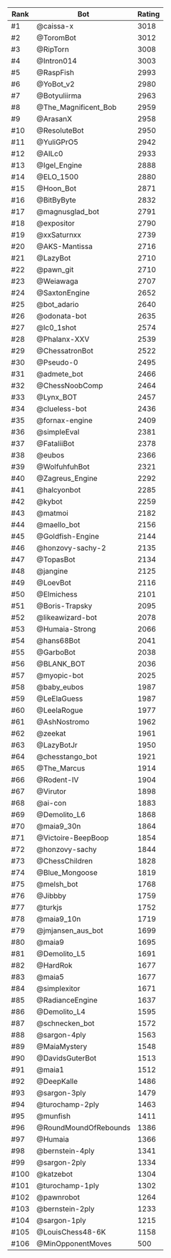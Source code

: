 Rank|Bot|Rating
---|---|---
#1|@caissa-x|3018
#2|@ToromBot|3012
#3|@RipTorn|3008
#4|@Intron014|3003
#5|@RaspFish|2993
#6|@YoBot_v2|2980
#7|@Botyuliirma|2963
#8|@The_Magnificent_Bob|2959
#9|@ArasanX|2958
#10|@ResoluteBot|2950
#11|@YuliGPrO5|2942
#12|@AILc0|2933
#13|@Igel_Engine|2888
#14|@ELO_1500|2880
#15|@Hoon_Bot|2871
#16|@BitByByte|2832
#17|@magnusglad_bot|2791
#18|@expositor|2790
#19|@xxSaturnxx|2739
#20|@AKS-Mantissa|2716
#21|@LazyBot|2710
#22|@pawn_git|2710
#23|@Weiawaga|2707
#24|@SaxtonEngine|2652
#25|@bot_adario|2640
#26|@odonata-bot|2635
#27|@lc0_1shot|2574
#28|@Phalanx-XXV|2539
#29|@ChessatronBot|2522
#30|@Pseudo-0|2495
#31|@admete_bot|2466
#32|@ChessNoobComp|2464
#33|@Lynx_BOT|2457
#34|@clueless-bot|2436
#35|@fornax-engine|2409
#36|@simpleEval|2381
#37|@FataliiBot|2378
#38|@eubos|2366
#39|@WolfuhfuhBot|2321
#40|@Zagreus_Engine|2292
#41|@halcyonbot|2285
#42|@kybot|2259
#43|@matmoi|2182
#44|@maello_bot|2156
#45|@Goldfish-Engine|2144
#46|@honzovy-sachy-2|2135
#47|@TopasBot|2134
#48|@jangine|2125
#49|@LoevBot|2116
#50|@Elmichess|2101
#51|@Boris-Trapsky|2095
#52|@likeawizard-bot|2078
#53|@Humaia-Strong|2066
#54|@hans68Bot|2041
#55|@GarboBot|2038
#56|@BLANK_BOT|2036
#57|@myopic-bot|2025
#58|@baby_eubos|1987
#59|@LeElaGuess|1987
#60|@LeelaRogue|1977
#61|@AshNostromo|1962
#62|@zeekat|1961
#63|@LazyBotJr|1950
#64|@chesstango_bot|1921
#65|@The_Marcus|1914
#66|@Rodent-IV|1904
#67|@Virutor|1898
#68|@ai-con|1883
#69|@Demolito_L6|1868
#70|@maia9_30n|1864
#71|@Victoire-BeepBoop|1854
#72|@honzovy-sachy|1844
#73|@ChessChildren|1828
#74|@Blue_Mongoose|1819
#75|@melsh_bot|1768
#76|@Jibbby|1759
#77|@turkjs|1752
#78|@maia9_10n|1719
#79|@jmjansen_aus_bot|1699
#80|@maia9|1695
#81|@Demolito_L5|1691
#82|@HardRok|1677
#83|@maia5|1677
#84|@simplexitor|1671
#85|@RadianceEngine|1637
#86|@Demolito_L4|1595
#87|@schnecken_bot|1572
#88|@sargon-4ply|1563
#89|@MaiaMystery|1548
#90|@DavidsGuterBot|1513
#91|@maia1|1512
#92|@DeepKalle|1486
#93|@sargon-3ply|1479
#94|@turochamp-2ply|1463
#95|@munfish|1411
#96|@RoundMoundOfRebounds|1386
#97|@Humaia|1366
#98|@bernstein-4ply|1341
#99|@sargon-2ply|1334
#100|@katzebot|1304
#101|@turochamp-1ply|1302
#102|@pawnrobot|1264
#103|@bernstein-2ply|1233
#104|@sargon-1ply|1215
#105|@LouisChess48-6K|1158
#106|@MinOpponentMoves|500

